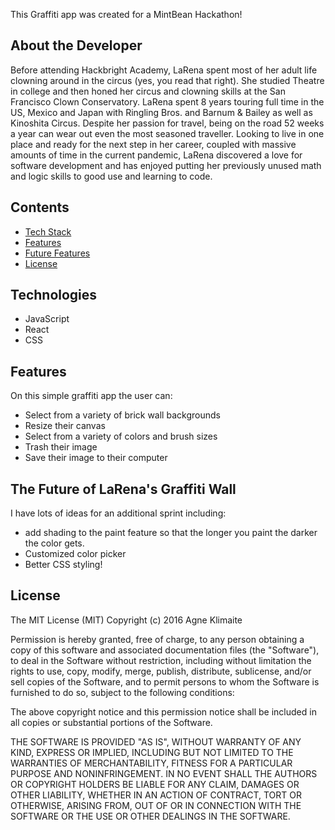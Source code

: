 This Graffiti app was created for a MintBean Hackathon!

## About the Developer
Before attending Hackbright Academy, LaRena spent most of her adult life clowning around in the circus (yes, you read that right).  She studied Theatre in college and then honed her circus and clowning skills at the San Francisco Clown Conservatory.  LaRena spent 8 years touring full time in the US, Mexico and Japan with Ringling Bros. and Barnum & Bailey as well as Kinoshita Circus. Despite her passion for travel, being on the road 52 weeks a year can wear out even the most seasoned traveller.  Looking to live in one place and ready for the next step in her career, coupled with massive amounts of time in the current pandemic, LaRena discovered a love for software development and has enjoyed putting her previously unused math and logic skills to good use and learning to code.


<!-- ## Deployment -->


## Contents
* [Tech Stack](#tech-stack)
* [Features](#features)
* [Future Features](#future)
* [License](#license)

## <a name="tech-stack"></a>Technologies
* JavaScript
* React
* CSS


## <a name="features"></a>Features

On this simple graffiti app the user can:
* Select from a variety of brick wall backgrounds
* Resize their canvas
* Select from a variety of colors and brush sizes
* Trash their image
* Save their image to their computer

## <a name="future"></a>The Future of LaRena's Graffiti Wall
I have lots of ideas for an additional sprint including:
* add shading to the paint feature so that the longer you paint the darker the color gets.
* Customized color picker
* Better CSS styling!  



## <a name="license"></a>License
The MIT License (MIT) Copyright (c) 2016 Agne Klimaite

Permission is hereby granted, free of charge, to any person obtaining a copy of this software and associated documentation files (the "Software"), to deal in the Software without restriction, including without limitation the rights to use, copy, modify, merge, publish, distribute, sublicense, and/or sell copies of the Software, and to permit persons to whom the Software is furnished to do so, subject to the following conditions:

The above copyright notice and this permission notice shall be included in all copies or substantial portions of the Software.

THE SOFTWARE IS PROVIDED "AS IS", WITHOUT WARRANTY OF ANY KIND, EXPRESS OR IMPLIED, INCLUDING BUT NOT LIMITED TO THE WARRANTIES OF MERCHANTABILITY, FITNESS FOR A PARTICULAR PURPOSE AND NONINFRINGEMENT. IN NO EVENT SHALL THE AUTHORS OR COPYRIGHT HOLDERS BE LIABLE FOR ANY CLAIM, DAMAGES OR OTHER LIABILITY, WHETHER IN AN ACTION OF CONTRACT, TORT OR OTHERWISE, ARISING FROM, OUT OF OR IN CONNECTION WITH THE SOFTWARE OR THE USE OR OTHER DEALINGS IN THE SOFTWARE.